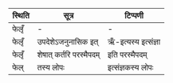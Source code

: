 | स्थिति | सूत्र | टिप्पणी |
| ----- | ------- | ------ |
| फेलृँ | - | - |
| फेलृँ | उपदेशेऽजनुनासिक इत् | ऋँ-इत्यस्य इत्संज्ञा |
| फेलृँ | शेषात् कर्तरि परस्मैपदम् | इति परस्मैपदम् |
| फेल् | तस्य लोपः | इत्संज्ञकस्य लोपः |
